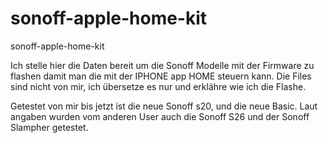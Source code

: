 # sonoff-apple-home-kit
sonoff-apple-home-kit

Ich stelle hier die Daten bereit um die Sonoff Modelle mit der Firmware zu flashen damit man die mit der IPHONE app HOME steuern kann.
Die Files sind nicht von mir, ich übersetze es nur und erklähre wie ich die Flashe.

Getestet von mir bis jetzt ist die neue Sonoff s20, und die neue Basic. Laut angaben wurden vom anderen User auch die Sonoff S26 und der Sonoff Slampher getestet.

